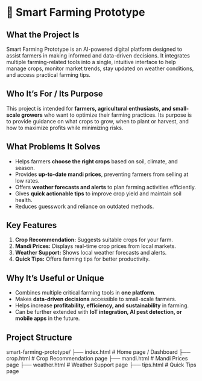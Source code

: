 # 🌱 Smart Farming Prototype

## What the Project Is
Smart Farming Prototype is an AI-powered digital platform designed to assist farmers in making informed and data-driven decisions. It integrates multiple farming-related tools into a single, intuitive interface to help manage crops, monitor market trends, stay updated on weather conditions, and access practical farming tips.

## Who It’s For / Its Purpose
This project is intended for **farmers, agricultural enthusiasts, and small-scale growers** who want to optimize their farming practices. Its purpose is to provide guidance on what crops to grow, when to plant or harvest, and how to maximize profits while minimizing risks.

## What Problems It Solves
- Helps farmers **choose the right crops** based on soil, climate, and season.  
- Provides **up-to-date mandi prices**, preventing farmers from selling at low rates.  
- Offers **weather forecasts and alerts** to plan farming activities efficiently.  
- Gives **quick actionable tips** to improve crop yield and maintain soil health.  
- Reduces guesswork and reliance on outdated methods.

## Key Features
1. **Crop Recommendation:** Suggests suitable crops for your farm.  
2. **Mandi Prices:** Displays real-time crop prices from local markets.  
3. **Weather Support:** Shows local weather forecasts and alerts.  
4. **Quick Tips:** Offers farming tips for better productivity.  

## Why It’s Useful or Unique
- Combines multiple critical farming tools in **one platform**.  
- Makes **data-driven decisions** accessible to small-scale farmers.  
- Helps increase **profitability, efficiency, and sustainability** in farming.  
- Can be further extended with **IoT integration, AI pest detection, or mobile apps** in the future.

## Project Structure 
smart-farming-prototype/
├── index.html            # Home page / Dashboard
├── crop.html             # Crop Recommendation page
├── mandi.html            # Mandi Prices page
├── weather.html          # Weather Support page
├── tips.html             # Quick Tips page

